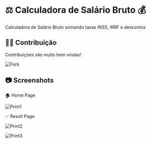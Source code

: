# ⚖️ Calculadora de Salário Bruto 💰 

Calculadora de Salário Bruto somando taxas INSS, IRRF e descontos


## 🙏🏽 Contribuição 

Contribuições são muito bem vindas!

![Fork](https://img.shields.io/github/forks/n3rdydzn/alg_calc_salario-liquido?style=social)


## 📷 Screenshots


🏠 Home Page

![Print1](https://cdn.discordapp.com/attachments/946052931029966878/961742879905173525/VsDebugConsole_evM57W6SmE.png)


✅ Result Page

![Print2](https://cdn.discordapp.com/attachments/946052931029966878/961742880664330290/VsDebugConsole_iaoYBkUWwc.png)

![Print3](https://cdn.discordapp.com/attachments/958777076213772348/963010460725166080/unknown.png)
